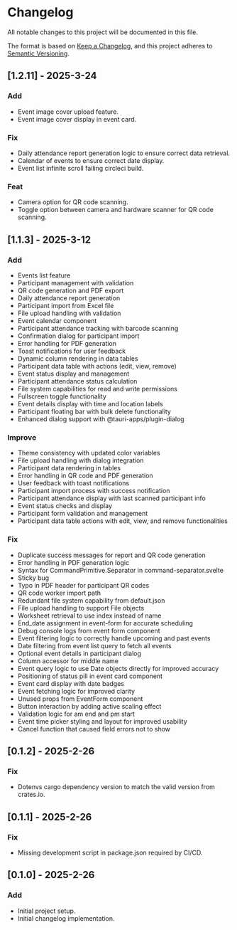 # Changelog

All notable changes to this project will be documented in this file.

The format is based on [Keep a Changelog](https://keepachangelog.com/en/1.0.0/),
and this project adheres to [Semantic Versioning](https://semver.org/spec/v2.0.0.html).

## [1.2.11] - 2025-3-24

### Add

- Event image cover upload feature.
- Event image cover display in event card.

### Fix

- Daily attendance report generation logic to ensure correct data retrieval.
- Calendar of events to ensure correct date display.
- Event list infinite scroll failing circleci build.

### Feat

- Camera option for QR code scanning.
- Toggle option between camera and hardware scanner for QR code scanning.

## [1.1.3] - 2025-3-12

### Add

- Events list feature
- Participant management with validation
- QR code generation and PDF export
- Daily attendance report generation
- Participant import from Excel file
- File upload handling with validation
- Event calendar component
- Participant attendance tracking with barcode scanning
- Confirmation dialog for participant import
- Error handling for PDF generation
- Toast notifications for user feedback
- Dynamic column rendering in data tables
- Participant data table with actions (edit, view, remove)
- Event status display and management
- Participant attendance status calculation
- File system capabilities for read and write permissions
- Fullscreen toggle functionality
- Event details display with time and location labels
- Participant floating bar with bulk delete functionality
- Enhanced dialog support with @tauri-apps/plugin-dialog

### Improve

- Theme consistency with updated color variables
- File upload handling with dialog integration
- Participant data rendering in tables
- Error handling in QR code and PDF generation
- User feedback with toast notifications
- Participant import process with success notification
- Participant attendance display with last scanned participant info
- Event status checks and display
- Participant form validation and management
- Participant data table actions with edit, view, and remove functionalities

### Fix

- Duplicate success messages for report and QR code generation
- Error handling in PDF generation logic
- Syntax for CommandPrimitive.Separator in command-separator.svelte
- Sticky bug
- Typo in PDF header for participant QR codes
- QR code worker import path
- Redundant file system capability from default.json
- File upload handling to support File objects
- Worksheet retrieval to use index instead of name
- End_date assignment in event-form for accurate scheduling
- Debug console logs from event form component
- Event filtering logic to correctly handle upcoming and past events
- Date filtering from event list query to fetch all events
- Optional event details in participant dialog
- Column accessor for middle name
- Event query logic to use Date objects directly for improved accuracy
- Positioning of status pill in event card component
- Event card display with date badges
- Event fetching logic for improved clarity
- Unused props from EventForm component
- Button interaction by adding active scaling effect
- Validation logic for am end and pm start
- Event time picker styling and layout for improved usability
- Cancel function that caused field errors not to show

## [0.1.2] - 2025-2-26

### Fix

- Dotenvs cargo dependency version to match the valid version from crates.io.

## [0.1.1] - 2025-2-26

### Fix

- Missing development script in package.json required by CI/CD.

## [0.1.0] - 2025-2-26

### Add

- Initial project setup.
- Initial changelog implementation.
